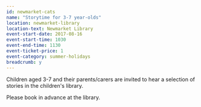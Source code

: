 ```yaml
---
id: newmarket-cats
name: "Storytime for 3-7 year-olds"
location: newmarket-library
location-text: Newmarket Library
event-start-date: 2017-08-16
event-start-time: 1030
event-end-time: 1130
event-ticket-price: 1
event-category: summer-holidays
breadcrumb: y
---
```


Children aged 3-7 and their parents/carers are invited to hear a selection of stories in the children's library.

Please book in advance at the library.
